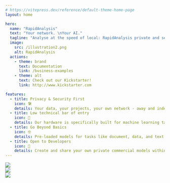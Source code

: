 ```yaml
---
# https://vitepress.dev/reference/default-theme-home-page
layout: home

hero:
  name: "RapidAnalysis"
  text: "Your network. \nYour AI."
  tagline: "Analyse at the speed of local: RapidAnalysis private and secure Network Attached Compute."
  image:
    src: /illustration2.png
    alt: RapidAnalysis
  actions:
    - theme: brand
      text: Documentation
      link: /business-examples
    - theme: alt
      text: Check out our Kickstarter!
      link: http://www.kickstarter.com

features:
  - title: Privacy & Security First
    icon: 🛠️
    details: Your data, your projects, your own network - away and independent from the cloud!
  - title: Low technical bar of entry
    icon: 🚀
    details: Our hardware is specifically built for machine learning tasks - perform BERT and LLM prompts in 2 seconds!
  - title: Go Beyond Basics
    icon: 🤓
    details: Pre-loaded models for tasks like document, data, and text analysis, with a growing model store for specialized needs - adjust the model for your business needs!
  - title: Open to Developers
    icon: 🦑
    details: Create and share your own private commercial models within the secure network - open source for tailored solutions just for you!  
---
```


<div data-v-f5090ebe="" data-v-d8beba3b="" class="VPFeatures VPHomeFeatures">
<div data-v-f5090ebe="" class="container"><div data-v-f5090ebe="" class="items">

  <div data-v-f5090ebe="" class="item grid-4"><img src="darius.jpg"></div>
  <div data-v-f5090ebe="" class="item grid-4"><img src="coral.jpg"></div>
  <div data-v-f5090ebe="" class="item grid-2"><img src="mSATA.jpg"></div>
  
  <!-- <div data-v-f5090ebe="" class="item grid-4">
  <div data-v-549c013f="" data-v-f5090ebe="" class="VPLink no-icon VPFeature">
  <article data-v-549c013f="" class="box"></article></div></div> -->


</div></div></div>
